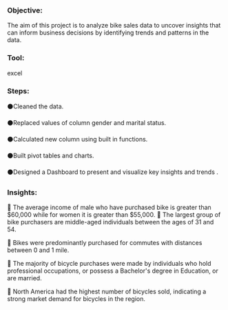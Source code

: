 ### Objective:
The aim of this project is to analyze bike sales data to uncover insights that can inform business decisions by identifying trends and patterns in the data.

### Tool:
excel

### Steps:
⚫Cleaned the data.

⚫Replaced values of column gender and marital status.

⚫Calculated new column using built in functions.

⚫Built pivot tables and charts.

⚫Designed a Dashboard to present and visualize key insights and trends .

### Insights:
📍 The average income of male who have purchased bike is greater than $60,000 while for women it is greater than $55,000.
📍 The largest group of bike purchasers are middle-aged individuals between the ages of 31 and 54.

📍 Bikes were predominantly purchased for commutes with distances between 0 and 1 mile.

📍 The majority of bicycle purchases were made by individuals who hold professional occupations, or possess a Bachelor's degree in Education, or are married.

📍 North America had the highest number of bicycles sold, indicating a strong market demand for bicycles in the region.

